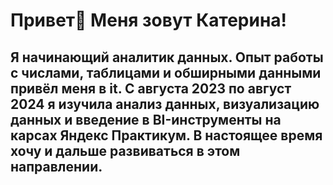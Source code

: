 <h1 align="left">Привет👋 Меня зовут Катерина!</h1>

###

<h2 align="left">Я начинающий аналитик данных. Опыт работы с числами, таблицами и обширными данными привёл меня в it. С августа 2023 по август 2024 я изучила анализ данных, визуализацию данных и введение в BI-инструменты на карсах Яндекс Практикум. В настоящее время хочу и дальше развиваться в этом направлении.</h2>
